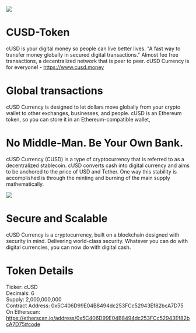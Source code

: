<img src="https://raw.githubusercontent.com/cusdcurrency/Official-Images/master/people3.png">

# CUSD-Token
cUSD is your digital money so people can live better lives. "A fast way to transfer money globally in secured digital transactions." Almost fee free transactions, a decentralized network that is peer to peer. cUSD Currency is for everyone! - https://www.cusd.money

# Global transactions

cUSD Currency is designed to let dollars move globally from your crypto wallet to other exchanges, businesses, and people. cUSD is an Ethereum token, so you can store it in an Ethereum-compatible wallet,


# No Middle-Man. Be Your Own Bank.

cUSD Currency (CUSD) is a type of cryptocurrency that is referred to as a decentralized stablecoin. cUSD converts cash into digital currency and aims to be anchored to the price of USD and Tether. One way this stability is accomplished is through the minting and burning of the main supply mathematically.

<img src="https://cusd.money/images/people2.png">

# Secure and Scalable

cUSD Currency is a cryptocurrency, built on a blockchain designed with security in mind. Delivering world-class security. Whatever you can do with digital currencies, you can now do with digital cash. 

# Token Details

Ticker: cUSD<br>
Decimals: 6<br>
Supply: 2,000,000,000<br>
Contract Address: 0x5C406D99E04B8494dc253FCc52943Ef82bcA7D75<br>
On Etherscan: https://etherscan.io/address/0x5C406D99E04B8494dc253FCc52943Ef82bcA7D75#code

